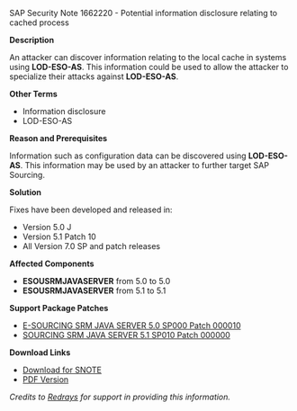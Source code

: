 SAP Security Note 1662220 - Potential information disclosure relating to cached process

**Description**

An attacker can discover information relating to the local cache in systems using **LOD-ESO-AS**. This information could be used to allow the attacker to specialize their attacks against **LOD-ESO-AS**.

**Other Terms**
- Information disclosure
- LOD-ESO-AS

**Reason and Prerequisites**

Information such as configuration data can be discovered using **LOD-ESO-AS**. This information may be used by an attacker to further target SAP Sourcing.

**Solution**

Fixes have been developed and released in:
- Version 5.0 J
- Version 5.1 Patch 10
- All Version 7.0 SP and patch releases

**Affected Components**

- **ESOUSRMJAVASERVER** from 5.0 to 5.0
- **ESOUSRMJAVASERVER** from 5.1 to 5.1

**Support Package Patches**

- [E-SOURCING SRM JAVA SERVER 5.0 SP000 Patch 000010](https://userapps.support.sap.com/sap/support/swdc/notes?cvnr=01200615320200009455&support_package=SP000&patch_level=000010)
- [SOURCING SRM JAVA SERVER 5.1 SP010 Patch 000000](https://userapps.support.sap.com/sap/support/swdc/notes?cvnr=01200314690200006655&support_package=SP010&patch_level=000000)

**Download Links**

- [Download for SNOTE](https://notesdownloads.sap.com/note/0040000017355672017)
- [PDF Version](https://userapps.support.sap.com/sap/support/sfm/notes/print/0001662220?language=en-US&token=3D6A968F064901091AA99BAB7BD42C91)

*Credits to [Redrays](https://redrays.io) for support in providing this information.*